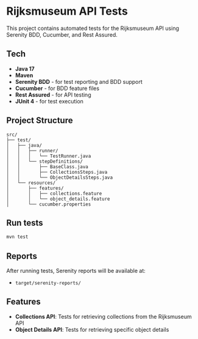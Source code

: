 # Rijksmuseum API Tests

This project contains automated tests for the Rijksmuseum API using Serenity BDD, Cucumber, and Rest Assured.

## Tech

- **Java 17**
- **Maven**
- **Serenity BDD** - for test reporting and BDD support
- **Cucumber** - for BDD feature files
- **Rest Assured** - for API testing
- **JUnit 4** - for test execution

## Project Structure

```
src/
├── test/
│   ├── java/
│   │   ├── runner/
│   │   │   └── TestRunner.java
│   │   └── stepDefinitions/
│   │       ├── BaseClass.java
│   │       ├── CollectionsSteps.java
│   │       └── ObjectDetailsSteps.java
│   └── resources/
│       ├── features/
│       │   ├── collections.feature
│       │   └── object_details.feature
│       └── cucumber.properties
```

## Run tests

```bash
mvn test
```

## Reports

After running tests, Serenity reports will be available at:
- `target/serenity-reports/`

## Features

- **Collections API**: Tests for retrieving collections from the Rijksmuseum API
- **Object Details API**: Tests for retrieving specific object details

